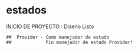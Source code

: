 # estados

 INICIO DE PROYECTO : Diseno Listo

    ##  Provider - Como manejador de estado
    ##             Fin manejador de estado Provider!